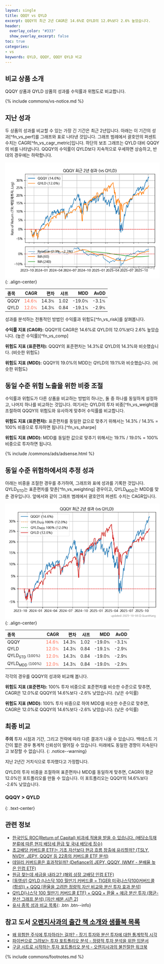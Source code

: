 ```yaml
---
layout: single
title: QQQY vs QYLD
excerpt: QQQY의 최근 2년 CAGR은 14.6%로 QYLD의 12.0%보다 2.6% 높았습니다.
header:
  overlay_color: "#333"
  show_overlay_excerpt: false
toc: true
categories:
- vs
keywords: QYLD, QQQY, QQQY QYLD 비교
---
```


## 비교 상품 소개


QQQY 상품과 QYLD 상품의 성과를 수익률과 위험도로 비교합니다.





{% include commons/vs-notice.md %}

## 지난 성과

두 상품의 성과를 비교할 수 있는 가장 긴 기간은 최근 2년입니다. 아래는 이 기간의 성과[^fn_vs_perf]를 그래프와 표로 나타낸 것입니다.
그래프 범례에서 괄호안의 퍼센트 수치는 CAGR[^fn_vs_cagr_metric]입니다.
하단의 보조 그래프는 QYLD 대비 QQQY의 비를 나타냅니다.
QQQY의 수익률이 QYLD보다 지속적으로 우세하면 상승하고, 반대의 경우에는 하락합니다.

![QQQY](/vs/images/qqqy-vs-qyld_dual.png){: .align-center}

| **종목** | **CAGR** | **편차** | **샤프** | **MDD** | **AvDD** |
| :------------ | ------: | -----------: | -------: | ------: | -------: |
| QQQY | <span style="color: tomato">14.6<small>%</small></span> | 14.3<small>%</small> | 1.02 | -19.0<small>%</small> | -3.1<small>%</small> |
| QYLD | <span style="color: tomato">12.0<small>%</small></span> | 14.3<small>%</small> | 0.84 | -19.1<small>%</small> | -2.9<small>%</small> |

<!-- more -->


성과를 분석하는 전통적인 방법인 수익률과 위험도[^fn_vs_risk]를 살펴봅니다.

**수익률 지표 (CAGR):** QQQY의 CAGR은 14.6%로 QYLD의 12.0%보다 2.6% 높았습니다. (높은 수익률)[^fn_vs_comp]

**위험도 지표 (표준편차):** QQQY의 표준편차는 14.3%로 QYLD의 14.3%와 비슷했습니다. (비슷한 위험도)

**위험도 지표 (MDD):** QQQY의 19.0%의 MDD는 QYLD의 19.1%와 비슷했습니다. (비슷한 위험도)



## 동일 수준 위험 노출을 위한 비중 조절

수익률과 위험도가 다른 상품을 비교하는 방법의 하나는, 둘 중 하나를 동일하게 설정하고, 나머지 하나를 비교하는 것입니다.
여기서는 QYLD의 투자 비중[^fn_vs_weight]을 조절하여 QQQY의 위험도와 유사하게 맞추어 수익률를 비교합니다.

**위험도 지표 (표준편차):** 표준편차를 동일한 값으로 맞추기 위해서는 14.3% / 14.3% = 100% 비중으로 투자하면 됩니다.[^fn_vs_sharpe]

**위험도 지표 (MDD):** MDD를 동일한 값으로 맞추기 위해서는 19.1% / 19.0% = 100% 비중으로 투자하면 됩니다.


{% include /commons/ads/adsense.html %}



## 동일 수준 위험하에서의 추정 성과

아래는 비중을 조절한 경우를 추가하여, 그래프와 표에 성과를 기록한 것입니다.
QYLD<sub>STD</sub>는 표준편차를 맞춘[^fn_vs_weighting] 경우이고, QYLD<sub>MDD</sub>는 MDD를 맞춘 경우입니다.
앞에서와 같이 그래프 범례에서 괄호안의 퍼센트 수치는 CAGR입니다.


![QQQY](/vs/images/qqqy-vs-qyld.png){: .align-center}



| **종목** | **CAGR** | **편차** | **샤프** | **MDD** | **AvDD** |
| :------------ | ------: | -----------: | -------: | ------: | -------: |
| QQQY | <span style="color: tomato">14.6<small>%</small></span> | 14.3<small>%</small> | 1.02 | -19.0<small>%</small> | -3.1<small>%</small> |
| QYLD | <span style="color: tomato">12.0<small>%</small></span> | 14.3<small>%</small> | 0.84 | -19.1<small>%</small> | -2.9<small>%</small> |
| QYLD<sub>STD</sub> <small>(100%)</small> | <span style="color: tomato">12.0<small>%</small></span> | 14.3<small>%</small> | 0.84 | -19.0<small>%</small> | -2.9<small>%</small> |
| QYLD<sub>MDD</sub> <small>(100%)</small> | <span style="color: tomato">12.0<small>%</small></span> | 14.3<small>%</small> | 0.84 | -19.0<small>%</small> | -2.9<small>%</small> |



각각의 경우를 QQQY의 성과와 비교해 봅니다.

**위험도 지표 (표준편차):** 100% 투자 비중으로 표준편차를 비슷한 수준으로 맞추면, CAGR은 12.0%로 QQQY의 14.6%보다 -2.6% 낮았습니다. (낮은 수익률)

**위험도 지표 (MDD):** 100% 투자 비중으로 하여 MDD를 비슷한 수준으로 맞추면, CAGR은 12.0%로 QQQY의 14.6%보다 -2.6% 낮았습니다. (낮은 수익률)




## 최종 비교

**주의** 투자 시점과 기간, 그리고 전략에 따라 다른 결과가 나올 수 있습니다. 백테스트 기간이 짧은 경우 통계적 신뢰성이 떨어질 수 있습니다. 미래에도 동일한 경향이 지속된다고 보장할 수 없습니다.
{: .notice--warning}

지난 2년간 거치식으로 투자했다고 가정합니다.

QYLD의 투자 비중을 조절하여 표준편차나 MDD를 동일하게 맞추면, CAGR이 평균 12.0%인 포트폴리오를 만들 수 있습니다.
이 포트폴리오는 QQQY의 14.6%보다 -2.6% 낮았습니다.

### QQQY &gt; QYLD
{: .text-center}


## 관련 정보

- [한국인도 ROC(Return of Capital) 비과세 적용을 받을 수 있습니다. (배당소득재분류에 따른 현지 배당세 환급 및 국내 배당세 징수)](https://kongdori.tistory.com/299)
- [초고배당 커버드콜 ETF는 기초 자산보다 현금 흐름 창출에 유리할까? (TSLY, NVDY, JEPY, QQQY 등 22종의 커버드콜 ETF 분석)](https://kongdori.tistory.com/286)
- [데일리 커버드콜은 효과적일까? (Defiance의 JEPY, QQQY, IWMY - 분배율 높은 인컴 ETF)](https://kongdori.tistory.com/235)
- [원금 찾는데 세금을 내라고? (해외 상장 고배당 인컴 ETF)](https://kongdori.tistory.com/206)
- [[동영상] QYLD (나스닥 100 월만기 커버드콜 = TIGER 미국나스닥100커버드콜(합성)) + QQQ [환율을 고려한 정량적 자산 비교와 분산 투자 효과 분석]](https://youtu.be/QPbmZsOUoaI)
- [QYLD(나스닥 100 월만기 커버드콜 ETF) + QQQ + 환율 + 예금 분산 투자 (평균-분산 그래프 분석) [자산 배분 시즌 2]](https://m.blog.naver.com/onuri2005/223927553247)
- [유사 종목 성과 비교 목록](/vs/){: .btn .btn--info}


## 참고 도서 [오렌지사과의 출간 책 소개와 샘플북 목록](https://kongdori.tistory.com/691)

- [왜 위험한 주식에 투자하라는 걸까? - 장기 투자와 분산 투자에 대한 통계학적 시각](https://kongdori.tistory.com/421)
- [파이썬으로 그려보는 투자 포트폴리오 분석  - 정량적 투자 분석을 위한 입문서](https://kongdori.tistory.com/643)
- [구글 시트로 시작하는 투자 포트폴리오 분석 - 오렌지사과의 불친절한 워크북](https://kongdori.tistory.com/449)

{% include commons/footnotes.md %}